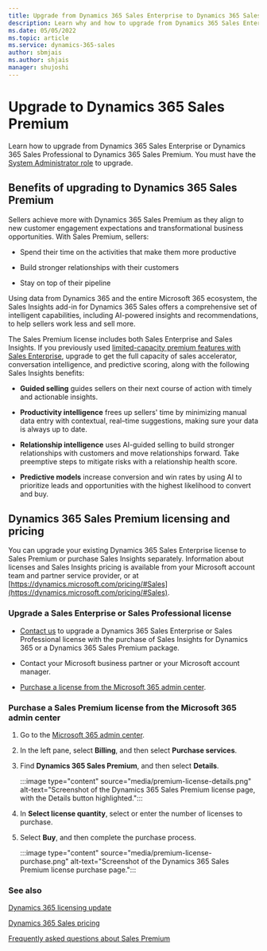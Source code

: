 ```yaml
---
title: Upgrade from Dynamics 365 Sales Enterprise to Dynamics 365 Sales Premium
description: Learn why and how to upgrade from Dynamics 365 Sales Enterprise to Dynamics 365 Sales Premium.
ms.date: 05/05/2022
ms.topic: article
ms.service: dynamics-365-sales
author: sbmjais
ms.author: shjais
manager: shujoshi
---
```


# Upgrade to Dynamics 365 Sales Premium

Learn how to upgrade from Dynamics 365 Sales Enterprise or Dynamics 365 Sales Professional to Dynamics 365 Sales Premium. You must have the [System Administrator role](security-roles-for-sales.md) to upgrade.

## Benefits of upgrading to Dynamics 365 Sales Premium

Sellers achieve more with Dynamics 365 Sales Premium as they align to new customer engagement expectations and transformational business opportunities. With Sales Premium, sellers:

- Spend their time on the activities that make them more productive

- Build stronger relationships with their customers

- Stay on top of their pipeline

Using data from Dynamics 365 and the entire Microsoft 365 ecosystem, the Sales Insights add-in for Dynamics 365 Sales offers a comprehensive set of intelligent capabilities, including AI-powered insights and recommendations, to help sellers work less and sell more.

The Sales Premium license includes both Sales Enterprise and Sales Insights. If you previously used [limited-capacity premium features with Sales Enterprise](faqs-sales-insights.md#whats-the-capacity-limit-in-using-digital-sales), upgrade to get the full capacity of sales accelerator, conversation intelligence, and predictive scoring, along with the following Sales Insights benefits:

- **Guided selling** guides sellers on their next course of action with timely and actionable insights.

- **Productivity intelligence** frees up sellers' time by minimizing manual data entry with contextual, real–time suggestions, making sure your data is always up to date.

- **Relationship intelligence** uses AI-guided selling to build stronger relationships with customers and move relationships forward. Take preemptive steps to mitigate risks with a relationship health score.

- **Predictive models** increase conversion and win rates by using AI to prioritize leads and opportunities with the highest likelihood to convert and buy.

## Dynamics 365 Sales Premium licensing and pricing

You can upgrade your existing Dynamics 365 Sales Enterprise license to Sales Premium or purchase Sales Insights separately. Information about licenses and Sales Insights pricing is available from your Microsoft account team and partner service provider, or at [https://dynamics.microsoft.com/pricing/#Sales](https://dynamics.microsoft.com/pricing/#Sales).

### Upgrade a Sales Enterprise or Sales Professional license

- [Contact us](https://dynamics.microsoft.com/sales/overview/) to upgrade a Dynamics 365 Sales Enterprise or Sales Professional license with the purchase of Sales Insights for Dynamics 365 or a Dynamics 365 Sales Premium package.

- Contact your Microsoft business partner or your Microsoft account manager.

- [Purchase a license from the Microsoft 365 admin center](#purchase-a-sales-premium-license-from-the-microsoft-365-admin-center).

### Purchase a Sales Premium license from the Microsoft 365 admin center

1. Go to the [Microsoft 365 admin center](https://admin.microsoft.com/).

2. In the left pane, select **Billing**, and then select **Purchase services**.

3. Find **Dynamics 365 Sales Premium**, and then select **Details**.

    :::image type="content" source="media/premium-license-details.png" alt-text="Screenshot of the Dynamics 365 Sales Premium license page, with the Details button highlighted.":::

4. In **Select license quantity**, select or enter the number of licenses to purchase.

5. Select **Buy**, and then complete the purchase process.

    :::image type="content" source="media/premium-license-purchase.png" alt-text="Screenshot of the Dynamics 365 Sales Premium license purchase page.":::

### See also

[Dynamics 365 licensing update](/dynamics365/licensing/update)

[Dynamics 365 Sales pricing](https://dynamics.microsoft.com/sales/pricing/)

[Frequently asked questions about Sales Premium](faqs-sales-insights.md)
